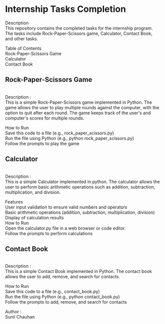 # Internship Tasks Completion
Description<br>
This repository contains the completed tasks for the internship program. The tasks include Rock-Paper-Scissors game, Calculator, Contact Book, and other tasks.<br>

Table of Contents<br>
Rock-Paper-Scissors Game<br>
Calculator<br>
Contact Book<br>

<h2>Rock-Paper-Scissors Game</h2><br>
Description :<br>
This is a simple Rock-Paper-Scissors game implemented in Python. The game allows the user to play multiple rounds against the computer, with the option to quit after each round. The game keeps track of the user's and computer's scores for multiple rounds.<br>

How to Run<br>
Save this code to a file (e.g., rock_paper_scissors.py)<br>
Run the file using Python (e.g., python rock_paper_scissors.py)<br>
Follow the prompts to play the game<br>


<h2>Calculator</h2><br>
Description :<br>
This is a simple Calculator implemented in python. The calculator allows the user to perform basic arithmetic operations such as addition, subtraction, multiplication, and division.<br>

Features<br>
User input validation to ensure valid numbers and operators<br>
Basic arithmetic operations (addition, subtraction, multiplication, division)<br>
Display of calculation results<br>
How to Run<br>
Open the calculator.py file in a web browser or code editor.<br>
Follow the prompts to perform calculations<br>

<h2>Contact Book</h2><br>
Description :<br>
This is a simple Contact Book implemented in Python. The contact book allows the user to add, remove, and search for contacts.<br>

How to Run<br>
Save this code to a file (e.g., contact_book.py)<br>
Run the file using Python (e.g., python contact_book.py)<br>
Follow the prompts to add, remove, and search for contacts<br>

Author :<br>
Sunil Chauhan<br>